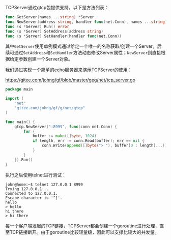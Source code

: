 TCPServer通过gtcp包提供支持，以下是方法列表：
```go
func GetServer(names ...string) *Server
func NewServer(address string, handler func(net.Conn), names ...string) *Server
func (s *Server) Run() error
func (s *Server) SetAddress(address string)
func (s *Server) SetHandler(handler func(net.Conn))
```

其中```GetServer```使用单例模式通过给定一个唯一的名称获取/创建一个Server，后续可通过```SetAddress```和```SetHandler```方法动态修改Server属性；```NewServer```则直接根据给定参数创建一个Server对象。

我们通过实现一个简单的echo服务器来演示TCPServer的使用：

https://gitee.com/johng/gf/blob/master/geg/net/tcp_server.go

```go
package main

import (
    "net"
    "gitee.com/johng/gf/g/net/gtcp"
)

func main() {
    gtcp.NewServer(":8999", func(conn net.Conn) {
        for {
            buffer := make([]byte, 1024)
            if length, err := conn.Read(buffer); err == nil {
                conn.Write(append([]byte("> "), buffer[0 : length]...))
            }
        }
    }).Run()
}
```

执行之后使用telnet进行测试：

```shell
john@home:~$ telnet 127.0.0.1 8999
Trying 127.0.0.1...
Connected to 127.0.0.1.
Escape character is '^]'.
hello        
> hello
hi there
> hi there
```

每一个客户端发起的TCP链接，TCPServer都会创建一个goroutine进行处理，直至TCP链接断开。由于goroutine比较轻量级，因此可以支撑比较大的并发量。
